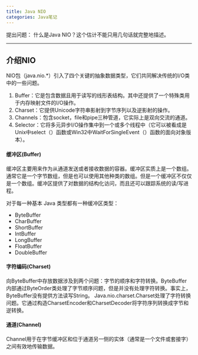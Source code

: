 ```yaml
---
title: Java NIO
categories: Java笔记
---
```


提出问题：
什么是Java NIO？这个估计不能只用几句话就完整地描述。

<!--more-->

---


## 介绍NIO
NIO包（java.nio.*）引入了四个关键的抽象数据类型，它们共同解决传统的I/O类中的一些问题。

1. Buffer：它是包含数据且用于读写的线形表结构。其中还提供了一个特殊类用于内存映射文件的I/O操作。
2. Charset：它提供Unicode字符串影射到字节序列以及逆影射的操作。
3. Channels：包含socket，file和pipe三种管道，它实际上是双向交流的通道。
4. Selector：它将多元异步I/O操作集中到一个或多个线程中（它可以被看成是Unix中select（）函数或Win32中WaitForSingleEvent（）函数的面向对象版本）。

#### 缓冲区(Buffer)
缓冲区主要用来作为从通道发送或者接收数据的容器。缓冲区实质上是一个数组。通常它是一个字节数组，但是也可以使用其他种类的数组。但是一个缓冲区不仅仅是一个数组。缓冲区提供了对数据的结构化访问，而且还可以跟踪系统的读/写进程。 

对于每一种基本 Java 类型都有一种缓冲区类型： 

* ByteBuffer
* CharBuffer
* ShortBuffer
* IntBuffer
* LongBuffer
* FloatBuffer
* DoubleBuffer

#### 字符编码(Charset)
向ByteBuffer中存放数据涉及到两个问题：字节的顺序和字符转换。ByteBuffer内部通过ByteOrder类处理了字节顺序问题，但是并没有处理字符转换。事实上，ByteBuffer没有提供方法读写String。
Java.nio.charset.Charset处理了字符转换问题。它通过构造CharsetEncoder和CharsetDecoder将字符序列转换成字节和逆转换。

#### 通道(Channel)
Channel用于在字节缓冲区和位于通道另一侧的实体（通常是一个文件或套接字）之间有效地传输数据。
